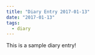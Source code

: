 ```yaml
---
title: "Diary Entry 2017-01-13"
date: "2017-01-13"
tags:
  - diary
---
```


This is a sample diary entry!

